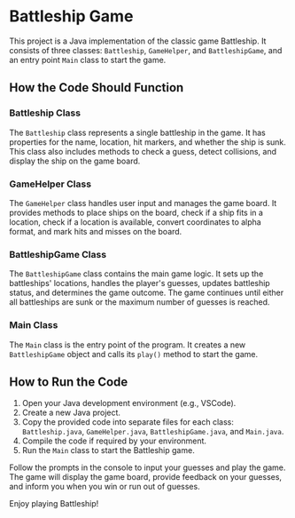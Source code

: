 # Battleship Game 

This project is a Java implementation of the classic game Battleship. It consists of three classes: `Battleship`, `GameHelper`, and `BattleshipGame`, and an entry point `Main` class to start the game.

## How the Code Should Function

### Battleship Class
The `Battleship` class represents a single battleship in the game. It has properties for the name, location, hit markers, and whether the ship is sunk. This class also includes methods to check a guess, detect collisions, and display the ship on the game board.

### GameHelper Class
The `GameHelper` class handles user input and manages the game board. It provides methods to place ships on the board, check if a ship fits in a location, check if a location is available, convert coordinates to alpha format, and mark hits and misses on the board.

### BattleshipGame Class
The `BattleshipGame` class contains the main game logic. It sets up the battleships' locations, handles the player's guesses, updates battleship status, and determines the game outcome. The game continues until either all battleships are sunk or the maximum number of guesses is reached.

### Main Class
The `Main` class is the entry point of the program. It creates a new `BattleshipGame` object and calls its `play()` method to start the game.

## How to Run the Code

1. Open your Java development environment (e.g., VSCode).
2. Create a new Java project.
3. Copy the provided code into separate files for each class: `Battleship.java`, `GameHelper.java`, `BattleshipGame.java`, and `Main.java`.
4. Compile the code if required by your environment.
5. Run the `Main` class to start the Battleship game.

Follow the prompts in the console to input your guesses and play the game. The game will display the game board, provide feedback on your guesses, and inform you when you win or run out of guesses.

Enjoy playing Battleship!
